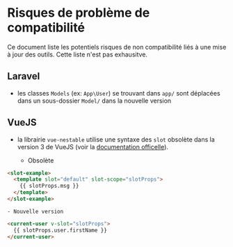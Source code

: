 # Risques de problème de compatibilité

Ce document liste les potentiels risques de non compatibilité liés à une mise à jour des outils.
Cette liste n'est pas exhausitve.

## Laravel

- les classes `Models` (ex: `App\User`) se trouvant dans `app/` sont déplacées dans un sous-dossier `Model/` dans la nouvelle version

## VueJS

- la librairie `vue-nestable` utilise une syntaxe des `slot` obsolète dans la version 3 de VueJS (voir la [documentation officelle](https://fr.vuejs.org/v2/guide/components-slots.html#Syntaxe-obsolete)).

    - Obsolète
```html
<slot-example>
  <template slot="default" slot-scope="slotProps">
    {{ slotProps.msg }}
  </template>
</slot-example>
```

    - Nouvelle version
```html
<current-user v-slot="slotProps">
  {{ slotProps.user.firstName }}
</current-user>
```